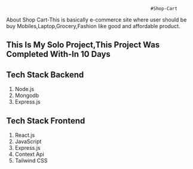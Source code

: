                                                           #Shop-Cart
About Shop Cart-This is basically e-commerce site where user should be buy Mobiles,Laptop,Grocery,Fashion like good and affordable product.
<h2>This Is My Solo Project,This Project Was Completed With-In 10 Days</h2>

<h2>Tech Stack Backend</h2>
<ol>
<li>Node.js</li>
<li>Mongodb</li>
<li>Express.js</li>
</ol>

<h2>Tech Stack Frontend</h2>
<ol>
<li>React.js</li>
<li>JavaScript</li>
<li>Express.js</li>
<li>Context Api</li>
<li>Tailwind CSS</li>
</ol>





